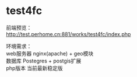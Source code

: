 test4fc
=======

前端预览：   
http://test.perhome.cn:881/works/test4fc/index.php  

环境需求：  
web服务器 nginx(apache) + geo模块  
数据库  Postegres + postgis扩展  
php版本 当前最新稳定版  


